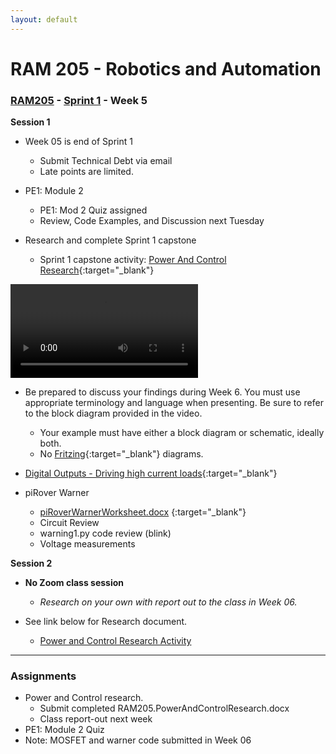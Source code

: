 ```yaml
---
layout: default
---
```


# RAM 205 - Robotics and Automation

### [RAM205](../../) - [Sprint 1](../) - Week 5 


**Session 1**

- Week 05 is end of Sprint 1
  - Submit Technical Debt via email
  - Late points are limited.

- PE1: Module 2
  - PE1: Mod 2 Quiz assigned
  - Review, Code Examples, and Discussion next Tuesday

- Research and complete Sprint 1 capstone
  - Sprint 1 capstone activity: [Power And Control Research](RAM205.PowerAndControlResearch.docx){:target="_blank"}

<video controls src="RAM205ResearchProjectOverview.mp4" title="Power and Control Research Activity"></video>

  - Be prepared to discuss your findings during Week 6. You must use appropriate terminology and language when presenting. Be sure to refer to the block diagram provided in the video.
    - Your example must have either a block diagram or schematic, ideally both.
    - No [Fritzing](https://fritzing.org/){:target="_blank"} diagrams. 

- [Digital Outputs - Driving high current loads](RAM205.DrivingHighCurrentLoads.pdf){:target="_blank"}
- piRover Warner
  - [piRoverWarnerWorksheet.docx](piRoverWarnerWorksheet.docx)
{:target="_blank"}
  - Circuit Review
  - warning1.py code review (blink)
  - Voltage measurements

**Session 2**

- **No Zoom class session**
  - *Research on your own with report out to the class in Week 06.* 

- See link below for Research document. 
  - [Power and Control Research Activity](../week05/RAM205.PowerAndControlResearch.docx)


---

### Assignments
- Power and Control research. 
  - Submit completed RAM205.PowerAndControlResearch.docx
  - Class report-out next week
- PE1: Module 2 Quiz
- Note: MOSFET and warner code submitted in Week 06

<!-- - piRover Warner Worksheet - completed during class. 
    - MOSFET good?
- piRover Warner
    - warning1.py (Amber LED lab check - MOSFET good?) -->

<!-- - warning2.py code (with buzzer)
    - warning3.py code (PWM solution)
    - warning4.py code (piRover_warner solution)
    - piRover_Warner.py (piRover_warner solution) -->


